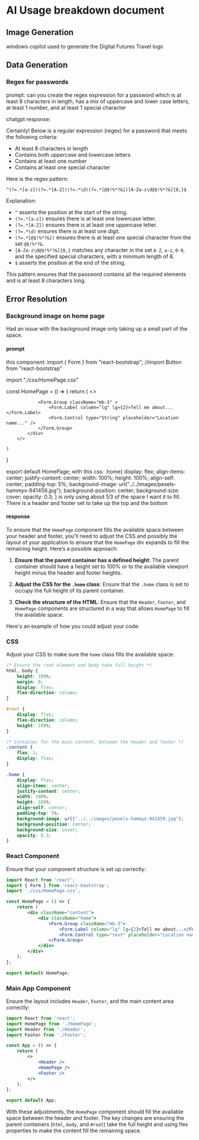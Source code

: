 # AI Usage breakdown document

## Image Generation

windows copilot used to generate the Digital Futures Travel logo

## Data Generation

### Regex for passwords

prompt: can you create the regex expression for a password which is at least 8 characters in length, has a mix of uppercase and lower case letters, at least 1 number, and at least 1 special character

chatgpt response:

Certainly! Below is a regular expression (regex) for a password that meets the following criteria:

- At least 8 characters in length
- Contains both uppercase and lowercase letters
- Contains at least one number
- Contains at least one special character

Here is the regex pattern:

```
^(?=.*[a-z])(?=.*[A-Z])(?=.*\d)(?=.*[@$!%*?&])[A-Za-z\d@$!%*?&]{8,}$
```

Explanation:
- `^` asserts the position at the start of the string.
- `(?=.*[a-z])` ensures there is at least one lowercase letter.
- `(?=.*[A-Z])` ensures there is at least one uppercase letter.
- `(?=.*\d)` ensures there is at least one digit.
- `(?=.*[@$!%*?&])` ensures there is at least one special character from the set `@$!%*?&`.
- `[A-Za-z\d@$!%*?&]{8,}` matches any character in the set `A-Z`, `a-z`, `0-9`, and the specified special characters, with a minimum length of 8.
- `$` asserts the position at the end of the string.

This pattern ensures that the password contains all the required elements and is at least 8 characters long.

## Error Resolution

### Background image on home page

Had an issue with the background image only taking up a small part of the space.

#### prompt

this component: import { Form } from "react-bootstrap";
//import Button from "react-bootstrap"

import "./css/HomePage.css"

const HomePage = () => {
    return (
        <>
            <div className="home">
            
                <Form.Group className="mb-3" >
                    <Form.Label column="lg" lg={2}>Tell me about...</Form.Label>
                    <Form.Control type="String" placeholder="Location name..." />
                </Form.Group>
            </div>
        </>
    
    )
}

export default HomePage;
 with this css: .home{
    display: flex;
    align-items: center;
    justify-content: center;
    width: 100%;
    height: 100%;
    align-self: center;
    padding-top: 5%;
    background-image: url("../../images/pexels-hammyx-941459.jpg");
    background-position: center;
    background-size: cover;
    opacity: 0.3;
} is only using about 1/3 of the space I want it to fill. There is a header and footer set to take up the top and the bottom

#### response

To ensure that the `HomePage` component fills the available space between your header and footer, you'll need to adjust the CSS and possibly the layout of your application to ensure that the `HomePage` div expands to fill the remaining height. Here’s a possible approach:

1. **Ensure that the parent container has a defined height**: The parent container should have a height set to 100% or to the available viewport height minus the header and footer heights.

2. **Adjust the CSS for the `.home` class**: Ensure that the `.home` class is set to occupy the full height of its parent container.

3. **Check the structure of the HTML**: Ensure that the `Header`, `Footer`, and `HomePage` components are structured in a way that allows `HomePage` to fill the available space.

Here's an example of how you could adjust your code:

### CSS
Adjust your CSS to make sure the `home` class fills the available space:

```css
/* Ensure the root element and body take full height */
html, body {
    height: 100%;
    margin: 0;
    display: flex;
    flex-direction: column;
}

#root {
    display: flex;
    flex-direction: column;
    height: 100%;
}

/* Container for the main content, between the header and footer */
.content {
    flex: 1;
    display: flex;
}

.home {
    display: flex;
    align-items: center;
    justify-content: center;
    width: 100%;
    height: 100%;
    align-self: center;
    padding-top: 5%;
    background-image: url("../../images/pexels-hammyx-941459.jpg");
    background-position: center;
    background-size: cover;
    opacity: 0.3;
}
```

### React Component
Ensure that your component structure is set up correctly:

```jsx
import React from 'react';
import { Form } from 'react-bootstrap';
import './css/HomePage.css';

const HomePage = () => {
    return (
        <div className="content">
            <div className="home">
                <Form.Group className="mb-3">
                    <Form.Label column="lg" lg={2}>Tell me about...</Form.Label>
                    <Form.Control type="text" placeholder="Location name..." />
                </Form.Group>
            </div>
        </div>
    );
};

export default HomePage;
```

### Main App Component
Ensure the layout includes `Header`, `Footer`, and the main content area correctly:

```jsx
import React from 'react';
import HomePage from './HomePage';
import Header from './Header';
import Footer from './Footer';

const App = () => {
    return (
        <>
            <Header />
            <HomePage />
            <Footer />
        </>
    );
};

export default App;
```

With these adjustments, the `HomePage` component should fill the available space between the header and footer. The key changes are ensuring the parent containers (`html`, `body`, and `#root`) take the full height and using flex properties to make the content fill the remaining space.
